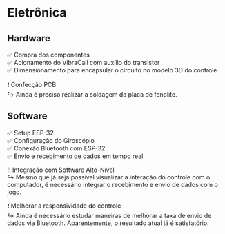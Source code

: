 # Eletrônica

## Hardware
:white_check_mark: Compra dos componentes  
:white_check_mark: Acionamento do VibraCall com auxílio do transistor  
:white_check_mark: Dimensionamento para encapsular o circuito no modelo 3D do controle  
  
:heavy_exclamation_mark: Confecção PCB  
   :arrow_right_hook: Ainda é preciso realizar a soldagem da placa de fenolite.  

## Software
:white_check_mark: Setup ESP-32  
:white_check_mark: Configuração do Giroscópio  
:white_check_mark: Conexão Bluetooth com ESP-32  
:white_check_mark: Envio e recebimento de dados em tempo real  
  
:bangbang: Integração com Software Alto-Nível  
  :arrow_right_hook: Mesmo que já seja possível visualizar a interação do controle com o computador, é necessário integrar o recebimento e envio de dados com o jogo. 
  
:heavy_exclamation_mark: Melhorar a responsividade do controle  
  :arrow_right_hook: Ainda é necessário estudar maneiras de melhorar a taxa de envio de dados via Bluetooth. Aparentemente, o resultado atual já é satisfatório.  
